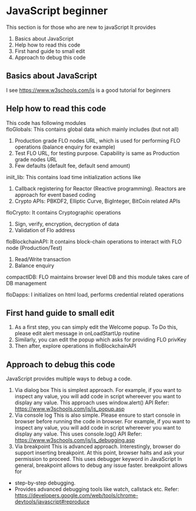 # JavaScript beginner
 This section is for those who are new to javaScript
 It provides
 1. Basics about JavaScript
 2. Help how to read this code
 3. First hand guide to small edit
 4. Approach to debug this code


 ## Basics about JavaScript
I see https://www.w3schools.com/js is a good tutorial for beginners

 ## Help how to read this code
 This code has following modules  
 floGlobals: This contains global data which mainly includes (but not all)
 1. Production grade FLO nodes URL, which is used for performing FLO operations (balance enquiry for example)
 2. Test FLO URL, for testing purpose. Capability is same as Production grade nodes URL
 3. Few defaults (default fee, default send amount) 

 iniit_lib: This contains load time initialization actions like
 1.  Callback registering for Reactor (Reactive programming). Reactors are approach for event based coding
 2.  Crypto APIs: PBKDF2, Elliptic Curve, BigInteger, BitCoin related APIs

 floCrypto: It contains Cryptographic operations
 1. Sign, verify, encryption, decryption of data
 2. Validation of Flo address  

 floBlockchainAPI: It contains block-chain operations to interact with FLO node (Production/Test)
 1. Read/Write transaction
 2. Balance enquiry  

 compactIDB: FLO maintains browser level DB and this module takes care of DB management
  
 floDapps: I initializes on html load, performs credential related operations


 ## First hand guide to small edit
 1. As a first step, you can simply edit the Welcome popup. To Do this,  please edit alert message in onLoadStartUp routine
 2. Similarly, you can edit the popup which asks for providing FLO privKey
 3. Then after, explore operations in floBlockchainAPI


 ## Approach to debug this code
 JavaScript provides multiple ways to debug a code. 
 1. Via dialog box
 This is simplest approach. For example, if you want to inspect any value, you will add code in script whereever you want to display any value.
 This approach uses window.alert() API
 Refer: https://www.w3schools.com/js/js_popup.asp
 2. Via console log
 This is also simple. Please ensure to start console in browser before running the code in browser. For example, if you want to inspect any value, you will add code in script whereever you want to display any value.
 This uses console.log() API
 Refer: https://www.w3schools.com/js/js_debugging.asp
 3. Via breakpoint
 This is advanced approach. Interestingly, browser do support inserting breakpoint. At this point, browser halts and ask your permission to proceed. 
 This uses debugger keyword in JavaScript
 In general, breakpoint allows to debug any issue faster. breakpoint allows for 
 - step-by-step debugging.
 - Provides advanced debugging tools like watch, callstack etc.
 Refer: https://developers.google.com/web/tools/chrome-devtools/javascript#reproduce
 

